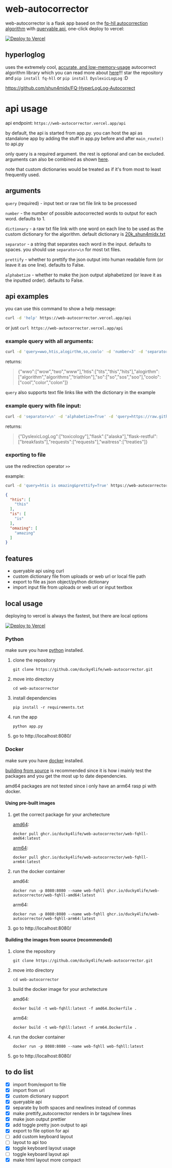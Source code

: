 # web-autocorrector

web-autocorrector is a flask app based on the [fq-hll autocorrection algorithm](https://github.com/shun4midx/FQ-HyperLogLog-Autocorrect) with [queryable api](https://github.com/ducky4life/web-autocorrector?tab=readme-ov-file#api-usage), one-click deploy to vercel:

[![Deploy to Vercel](https://vercel.com/button)](https://vercel.com/import/project?template=https://github.com/ducky4life/web-autocorrector)

## hyperloglog

uses the extremely cool, [accurate, and low-memory-usage](https://github.com/shun4midx/FQ-HyperLogLog-Autocorrect/tree/main/fq_hll_py#results) autocorrect algorithm library which you can read more about [here](https://github.com/shun4midx/FQ-HyperLogLog-Autocorrect)!!! star the repository and `pip install fq-hll` or `pip install DyslexicLogLog` :D

https://github.com/shun4midx/FQ-HyperLogLog-Autocorrect

# api usage

api endpoint: `https://web-autocorrector.vercel.app/api`

by default, the api is started from app.py. you can host the api as standalone app by adding the stuff in app.py before and after `main_route()` to api.py

only query is a required argument. the rest is optional and can be excluded. arguments can also be combined as shown [here](https://github.com/ducky4life/web-autocorrector?tab=readme-ov-file#exporting-to-file).

note that custom dictionaries would be treated as if it's from most to least frequently used.

## arguments

`query` (required) - input text or raw txt file link to be processed

`number` - the number of possible autocorrected words to output for each word. defaults to 1.

`dictionary` - a raw txt file link with one word on each line to be used as the custom dictionary for the algorithm. default dictionary is [20k_shun4midx.txt](https://github.com/shun4midx/FQ-HyperLogLog-Autocorrect/blob/main/fq_hll_py/src/fq_hll/test_files/20k_shun4midx.txt)

`separator` - a string that separates each word in the input. defaults to spaces. you should use `separator=\n` for most txt files.

`prettify` - whether to prettify the json output into human readable form (or leave it as one line). defaults to False.

`alphabetize` - whether to make the json output alphabetized (or leave it as the inputted order). defaults to False.

## api examples

you can use this command to show a help message:

```sh
curl -d 'help' https://web-autocorrector.vercel.app/api
```

or just `curl https://web-autocorrector.vercel.app/api`

### example query with all arguments:

```sh
curl -d 'query=wwo,htis,alogirthm,so,coolo' -d 'number=3' -d 'separator=,' -d 'prettify=False' -d 'alphabetize=False' 'dictionary=https://raw.githubusercontent.com/shun4midx/FQ-HyperLogLog-Autocorrect/refs/heads/main/fq_hll_py/src/fq_hll/test_files/20k_shun4midx.txt' https://web-autocorrector.vercel.app/api
```

returns:

> {"wwo":["wow","two","www"],"htis":["tits","this","hits"],"alogirthm":["algorithm","algorithms","triathlon"],"so":["so","sos","soo"],"coolo":["cool","color","colon"]}

`query` also supports text file links like with the dictionary in the example

### example query with file input:

```sh
curl -d 'separator=\n' -d 'alphabetize=True' -d 'query=https://raw.githubusercontent.com/ducky4life/web-autocorrector/refs/heads/main/requirements.txt' https://web-autocorrector.vercel.app/api
```

returns:

> {"DyslexicLogLog":["toxicology"],"flask":["alaska"],"flask-restful":["breakfasts"],"requests":["requests"],"waitress":["treaties"]}

### exporting to file

use the redirection operator `>>`

example:

```sh
curl -d 'query=htis is omazing&prettify=True' https://web-autocorrector.vercel.app/api >> output.json
```

```json
{
  "htis": [
    "this"
  ],
  "is": [
    "is"
  ],
  "omazing": [
    "amazing"
  ]
}
```

## features

- queryable api using curl
- custom dictionary file from uploads or web url or local file path
- export to file as json object/python dictionary
- import input file from uploads or web url or input textbox

## local usage

deploying to vercel is always the fastest, but there are local options

[![Deploy to Vercel](https://vercel.com/button)](https://vercel.com/import/project?template=https://github.com/ducky4life/web-autocorrector)

### Python

make sure you have [python](https://www.python.org/downloads/) installed.

1. clone the repository
   ```
   git clone https://github.com/ducky4life/web-autocorrector.git
   ```
2. move into directory
   ```
   cd web-autocorrector
   ```
3. install dependencies
   ```
   pip install -r requirements.txt
   ```
4. run the app
   ```
   python app.py
   ```
5. go to http://localhost:8080/

### Docker

make sure you have [docker](https://www.docker.com) installed.

[building from source](https://github.com/ducky4life/web-autocorrector#building-the-images-from-source-recommended) is recommended since it is how i mainly test the packages and you get the most up to date dependencies.

amd64 packages are not tested since i only have an arm64 rasp pi with docker.

#### Using pre-built images

1. get the correct package for your archetecture

   [amd64](https://github.com/ducky4life/web-autocorrector/pkgs/container/web-autocorrector%2Fweb-fqhll-amd64):
   ```
   docker pull ghcr.io/ducky4life/web-autocorrector/web-fqhll-amd64:latest
   ```
   [arm64](https://github.com/ducky4life/web-autocorrector/pkgs/container/web-autocorrector%2Fweb-fqhll-arm64):
   ```
   docker pull ghcr.io/ducky4life/web-autocorrector/web-fqhll-arm64:latest
   ```
2. run the docker container

   amd64:
   ```
   docker run -p 8080:8080 --name web-fqhll ghcr.io/ducky4life/web-autocorrector/web-fqhll-amd64:latest
   ```
   arm64:
   ```
   docker run -p 8080:8080 --name web-fqhll ghcr.io/ducky4life/web-autocorrector/web-fqhll-arm64:latest
   ```
3. go to http://localhost:8080/

#### Building the images from source (recommended)

1. clone the repository
   ```
   git clone https://github.com/ducky4life/web-autocorrector.git
   ```
2. move into directory
   ```
   cd web-autocorrector
   ```
3. build the docker image for your archetecture

   amd64:
   ```
   docker build -t web-fqhll:latest -f amd64.Dockerfile .
   ```
   arm64:
   ```
   docker build -t web-fqhll:latest -f arm64.Dockerfile .
   ```
4. run the docker container
   ```
   docker run -p 8080:8080 --name web-fqhll web-fqhll:latest
   ```
5. go to http://localhost:8080/


## to do list

- [x] import from/export to file
- [x] import from url
- [x] custom dictionary support
- [x] queryable api
- [x] separate by both spaces and newlines instead of commas
- [x] make prettify_autocorrector renders in br tags/new lines
- [x] make json output prettier
- [x] add toggle pretty json output to api
- [x] export to file option for api
- [ ] add custom keyboard layout
- [ ] layout to api too
- [x] toggle keyboard layout usage
- [ ] toggle keyboard layout api
- [x] make html layout more compact
